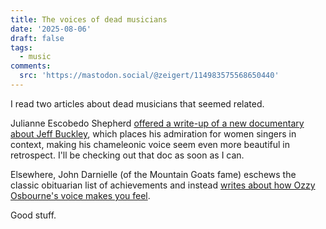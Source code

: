 ```yaml
---
title: The voices of dead musicians
date: '2025-08-06'
draft: false
tags: 
  - music
comments:
  src: 'https://mastodon.social/@zeigert/114983575568650440'
---
```


I read two articles about dead musicians that seemed related.

Julianne Escobedo Shepherd [offered a write-up of a new documentary about Jeff Buckley](https://www.hearingthings.co/jeff-buckley-documentary-review/), which places his admiration for women singers in context, making his chameleonic voice seem even more beautiful in retrospect. I'll be checking out that doc as soon as I can.

Elsewhere, John Darnielle (of the Mountain Goats fame) eschews the classic obituarian list of achievements and instead [writes about how Ozzy Osbourne's voice makes you feel](https://pitchfork.com/features/ozzy-osbourne-obituary-john-darnielle/).

Good stuff.